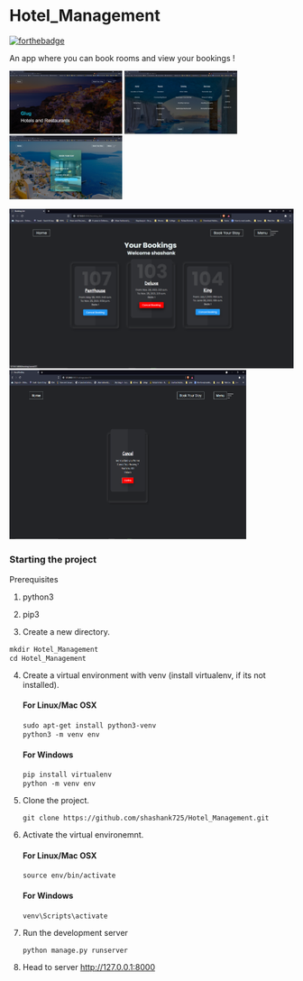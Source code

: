 # Hotel_Management

[![forthebadge](https://forthebadge.com/images/badges/made-with-python.svg)](https://forthebadge.com)

An app where you can book rooms and view your bookings !

<img src="https://github.com/shashank725/Hotel_Management/blob/main/system/static/system/Screenshot1.png" alt="main" style="width:200px;"/>

<img src="https://github.com/shashank725/Hotel_Management/blob/main/system/static/system/Screenshot2.png" alt="menu" style="width:200px;"/>

<img src="https://github.com/shashank725/Hotel_Management/blob/main/system/static/system/Screenshot3.png" alt="book" style="width:200px;"/>

<p float="left">
  <img src="https://github.com/shashank725/Hotel_Management/blob/main/system/static/system/Screenshot4.png" width="550" />
  <img src="https://github.com/shashank725/Hotel_Management/blob/main/system/static/system/Screenshot5.png" height="300" width="420" />
</p>

<h3>Starting the project</h3>

Prerequisites
1. python3
2. pip3

3. Create a new directory.

  ```shell
  mkdir Hotel_Management
  cd Hotel_Management
  ```

4. Create a virtual environment with venv (install virtualenv, if its not installed).

   #### For Linux/Mac OSX
    ```shell
    sudo apt-get install python3-venv
    python3 -m venv env
    ```
  
   #### For Windows
    ```shell
    pip install virtualenv
    python -m venv env
    ```

5. Clone the project.

    ```shell
    git clone https://github.com/shashank725/Hotel_Management.git
    ```

6. Activate the virtual environemnt.

    #### For Linux/Mac OSX

    ```shell
    source env/bin/activate

    ```

    #### For Windows

    ```shell
    venv\Scripts\activate

    ```

7. Run the development server
    ```
    python manage.py runserver

    ```
8. Head to server http://127.0.0.1:8000



